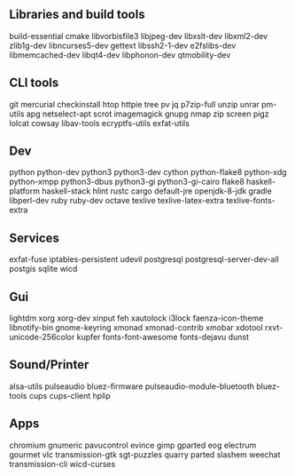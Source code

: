 Libraries and build tools
-------------------------
build-essential cmake libvorbisfile3 libjpeg-dev libxslt-dev libxml2-dev zlib1g-dev libncurses5-dev gettext libssh2-1-dev e2fslibs-dev libmemcached-dev libqt4-dev libphonon-dev qtmobility-dev

CLI tools
---------
git mercurial checkinstall htop httpie tree pv jq p7zip-full unzip unrar pm-utils apg netselect-apt scrot imagemagick gnupg nmap zip screen pigz lolcat cowsay libav-tools ecryptfs-utils exfat-utils

Dev
---
python python-dev python3 python3-dev cython python-flake8 python-xdg python-xmpp python3-dbus python3-gi python3-gi-cairo flake8 haskell-platform haskell-stack hlint rustc cargo default-jre openjdk-8-jdk gradle libperl-dev ruby ruby-dev octave texlive texlive-latex-extra texlive-fonts-extra

Services
--------
exfat-fuse iptables-persistent udevil postgresql postgresql-server-dev-all postgis sqlite wicd

Gui
---
lightdm xorg xorg-dev xinput feh xautolock i3lock faenza-icon-theme libnotify-bin gnome-keyring xmonad xmonad-contrib xmobar xdotool rxvt-unicode-256color kupfer fonts-font-awesome fonts-dejavu dunst

Sound/Printer
-------------
alsa-utils pulseaudio bluez-firmware pulseaudio-module-bluetooth bluez-tools cups cups-client hplip

Apps
----
chromium gnumeric pavucontrol evince gimp gparted eog electrum gourmet vlc transmission-gtk sgt-puzzles quarry parted slashem weechat transmission-cli wicd-curses
